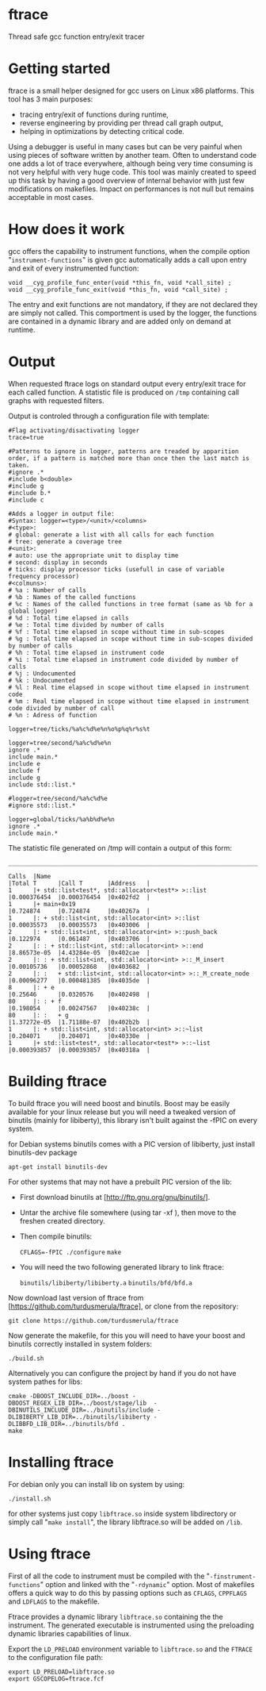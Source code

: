 ftrace
======

Thread safe gcc function entry/exit tracer 

Getting started
=====

ftrace is a small helper designed for gcc users on Linux x86 platforms.
This tool has 3 main purposes:
  * tracing entry/exit of functions during runtime,
  * reverse engineering by providing per thread call graph output,
  * helping in optimizations by detecting critical code. 

Using a debugger is useful in many cases but can be very painful when using pieces of software written by another team. Often to understand code one adds a lot of trace everywhere, although being very time consuming is not very helpful with very huge code. This tool was mainly created to speed up this task by having a good overview of internal behavior with just few modifications on makefiles. 
Impact on performances is not null but remains acceptable in most cases.

How does it work
=====

gcc offers the capability to instrument functions, when the compile option "`instrument-functions`" is given gcc automatically adds a call upon entry and exit of every instrumented function:

    void __cyg_profile_func_enter(void *this_fn, void *call_site) ;
    void __cyg_profile_func_exit(void *this_fn, void *call_site) ;

The entry and exit functions are not mandatory, if they are not declared they are simply not called. This comportment is used by the logger, the functions are contained in a dynamic library and are added only on demand at runtime.

Output
=====

When requested ftrace logs on standard output every entry/exit trace for each called function. 
A statistic file is produced on `/tmp` containing call graphs with requested filters.

Output is controled through a configuration file with template:

    #Flag activating/disactivating logger
    trace=true
 
    #Patterns to ignore in logger, patterns are treaded by apparition order, if a pattern is matched more than once then the last match is taken.
    #ignore .*
    #include b<double>
    #include g
    #include b.*
    #include c
 
    #Adds a logger in output file:
    #Syntax: logger=<type>/<unit>/<columns>
    #<type>:
    # global: generate a list with all calls for each function
    # tree: generate a coverage tree
    #<unit>:
    # auto: use the appropriate unit to display time
    # second: display in seconds
    # ticks: display processor ticks (usefull in case of variable frequency processor)
    #<colmuns>:
    # %a : Number of calls
    # %b : Names of the called functions
    # %c : Names of the called functions in tree format (same as %b for a global logger)
    # %d : Total time elapsed in calls
    # %e : Total time divided by number of calls
    # %f : Total time elapsed in scope without time in sub-scopes
    # %g : Total time elapsed in scope without time in sub-scopes divided by number of calls
    # %h : Total time elapsed in instrument code
    # %i : Total time elapsed in instrument code divided by number of calls
    # %j : Undocumented
    # %k : Undocumented
    # %l : Real time elapsed in scope without time elapsed in instrument code
    # %m : Real time elapsed in scope without time elapsed in instrument code divided by number of call
    # %n : Adress of function

    logger=tree/ticks/%a%c%d%e%n%o%p%q%r%s%t
 
    logger=tree/second/%a%c%d%e%n
    ignore .*
    include main.*
    include e
    include f
    include g
    include std::list.*
 
    #logger=tree/second/%a%c%d%e
    #ignore std::list.*
 
    logger=global/ticks/%a%b%d%e%n
    ignore .*
    include main.*

The statistic file generated on /tmp will contain a output of this form:

    _______________________________________________________________________________
 
    Calls  |Name                                                          |Total T      |Call T       |Address   |
    1      |+ std::list<test*, std::allocator<test*> >::list              |0.000376454  |0.000376454  |0x402fd2  |
    1      |+ main+0x19                                                   |0.724874     |0.724874     |0x40267a  |
    1      |: + std::list<int, std::allocator<int> >::list                |0.00035573   |0.00035573   |0x403006  |
    2      |: + std::list<int, std::allocator<int> >::push_back           |0.122974     |0.061487     |0x403706  |
    2      |: : + std::list<int, std::allocator<int> >::end               |8.86573e-05  |4.43284e-05  |0x402cae  |
    2      |: : + std::list<int, std::allocator<int> >::_M_insert         |0.00105736   |0.00052868   |0x403682  |
    2      |: :   + std::list<int, std::allocator<int> >::_M_create_node  |0.00096277   |0.000481385  |0x4035de  |
    8      |: + e                                                         |0.25646      |0.0320576    |0x402498  |
    80     |: : + f                                                       |0.198054     |0.00247567   |0x40238c  |
    80     |: :   + g                                                     |1.37272e-05  |1.71188e-07  |0x402b2b  |
    1      |: + std::list<int, std::allocator<int> >::~list               |0.204071     |0.204071     |0x40330e  |
    1      |+ std::list<test*, std::allocator<test*> >::~list             |0.000393857  |0.000393857  |0x40318a  |

Building ftrace
=====

To build ftrace you will need boost and binutils. Boost may be easily available for your linux release but you will need a tweaked version of binutils (mainly for libiberty), this library isn't built against the -fPIC on every system. 

for Debian systems binutils comes with a PIC version of libiberty, just install binutils-dev package
    
    apt-get install binutils-dev

For other systems that may not have a prebuilt PIC version of the lib:
  * First download binutils at [http://ftp.gnu.org/gnu/binutils/].
  * Untar the archive file somewhere (using tar -xf <file>), then move to the freshen created directory.
  * Then compile binutils:

    `CFLAGS=-fPIC ./configure`
    `make`
    
  * You will need the two following generated library to link ftrace:

    `binutils/libiberty/libiberty.a`
    `binutils/bfd/bfd.a`

Now download last version of ftrace from [https://github.com/turdusmerula/ftrace], or clone from the repository:

    git clone https://github.com/turdusmerula/ftrace

Now generate the makefile, for this you will need to have your boost and binutils correctly installed in system folders:
  
    ./build.sh

Alternatively you can configure the project by hand if you do not have system pathes for libs:

    cmake -DBOOST_INCLUDE_DIR=../boost -DBOOST_REGEX_LIB_DIR=../boost/stage/lib  -DBINUTILS_INCLUDE_DIR=../binutils/include -DLIBIBERTY_LIB_DIR=../binutils/libiberty -DLIBBFD_LIB_DIR=../binutils/bfd .
    make

Installing ftrace
===

For debian only you can install lib on system by using:

    ./install.sh
    
for other systems just copy `libftrace.so` inside system libdirectory or simply call "`make install`", the library libftrace.so will be added on `/lib`.

Using ftrace
===

First of all the code to instrument must be compiled with the "`-finstrument-functions`" option and linked with the "`-rdynamic`" option. Most of makefiles offers a quick way to do this by passing options such as `CFLAGS`, `CPPFLAGS` and `LDFLAGS` to the makefile. 

Ftrace provides a dynamic library `libftrace.so` containing the the instrument. The generated executable is instrumented using the preloading dynamic libraries capabilities of linux.

Export the `LD_PRELOAD` environment variable to `libftrace.so` and the `FTRACE` to the configuration file path:

    export LD_PRELOAD=libftrace.so
    export GSCOPELOG=ftrace.fcf
